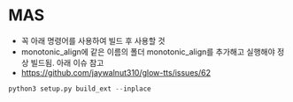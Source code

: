 # MAS

- 꼭 아래 명령어를 사용하여 빌드 후 사용할 것
- monotonic_align에 같은 이름의 폴더 monotonic_align를 추가해고 실행해야 정상 빌드됨. 아래 이슈 참고
- https://github.com/jaywalnut310/glow-tts/issues/62

```python
python3 setup.py build_ext --inplace
```
